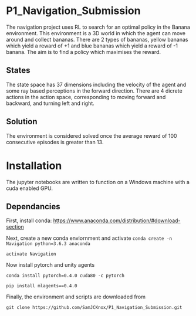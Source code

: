 # P1_Navigation_Submission

The navigation project uses RL to search for an optimal policy in the Banana environment. This environment is a 3D world in which the agent can move around and collect bananas. There are 2 types of bananas, yellow bananas which yield a reward of +1 and blue bananas which yield a reward of -1 banana. The aim is to find a policy which maximises the reward. 

## States
The state space has 37 dimensions including the velocity of the agent and some ray based perceptions in the forward direction. There are 4 dicrete actions in the action space, corresponding to moving forward and backward, and turning left and right.

## Solution
The environment is considered solved once the average reward of 100 consecutive episodes is greater than 13. 


# Installation
The jupyter notebooks are written to function on a Windows machine with a cuda enabled GPU. 

## Dependancies
First, install conda: https://www.anaconda.com/distribution/#download-section


Next, create a new conda enviornment and activate
`conda create -n Navigation python=3.6.3 anaconda`

`activate Navigation`

Now install pytorch and unity agents

`conda install pytorch=0.4.0 cuda80 -c pytorch`

`pip install mlagents==0.4.0`

Finally, the environment and scripts are downloaded from

`git clone https://github.com/SamJCKnox/P1_Navigation_Submission.git`


